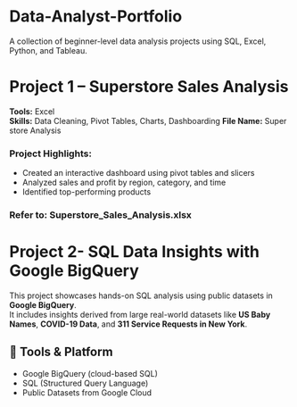 # Data-Analyst-Portfolio
A collection of beginner-level data analysis projects using SQL, Excel, Python, and Tableau.

# Project 1 – Superstore Sales Analysis

**Tools:** Excel  
**Skills:** Data Cleaning, Pivot Tables, Charts, Dashboarding
**File Name:** Super store Analysis

### Project Highlights:
- Created an interactive dashboard using pivot tables and slicers
- Analyzed sales and profit by region, category, and time
- Identified top-performing products

### Refer to: Superstore_Sales_Analysis.xlsx

# Project 2- SQL Data Insights with Google BigQuery

This project showcases hands-on SQL analysis using public datasets in **Google BigQuery**.  
It includes insights derived from large real-world datasets like **US Baby Names**, **COVID-19 Data**, and **311 Service Requests in New York**.

## 🔧 Tools & Platform
- Google BigQuery (cloud-based SQL)
- SQL (Structured Query Language)
- Public Datasets from Google Cloud
